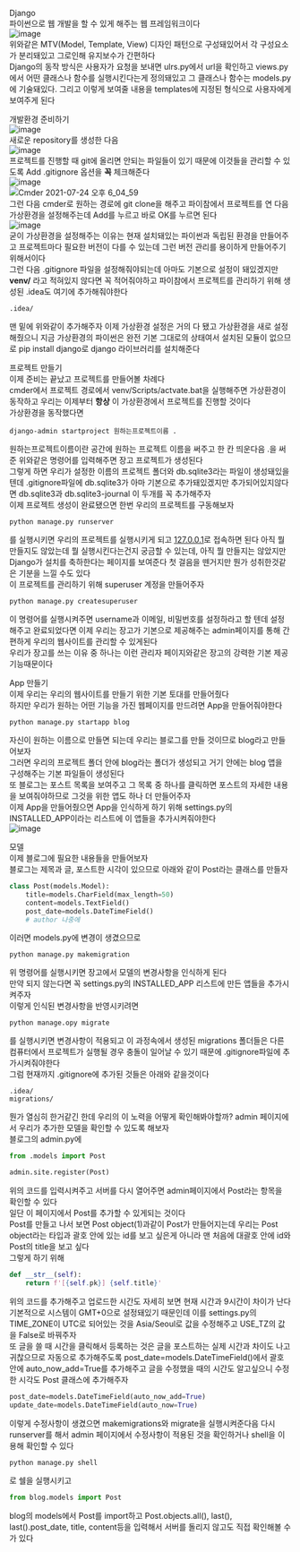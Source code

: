 Django  
파이썬으로 웹 개발을 할 수 있게 해주는 웹 프레임워크이다  
![image](https://user-images.githubusercontent.com/86886486/126862343-0bf0f8b4-8532-44b3-a5f6-f594114e98d6.png)  
위와같은 MTV(Model, Template, View) 디자인 패턴으로 구성돼있어서 각 구성요소가 분리돼있고 그로인해 유지보수가 간편하다  
Django의 동작 방식은 사용자가 요청을 보내면 ulrs.py에서 url을 확인하고 views.py에서 어떤 클래스나 함수를 실행시킨다는게 정의돼있고 그 클래스나 함수는 models.py에 기술돼있다. 그리고 이렇게 보여줄 내용을 templates에 지정된 형식으로 사용자에게 보여주게 된다  

개발환경 준비하기  
![image](https://user-images.githubusercontent.com/86886486/126862961-042e8953-89df-451a-9eef-c061d34f4b93.png)  
새로운 repository를 생성한 다음  
![image](https://user-images.githubusercontent.com/86886486/126863041-62bdf835-2cd8-4355-915c-9ec6109b1e82.png)  
프로젝트를 진행할 때 git에 올리면 안되는 파일들이 있기 때문에 이것들을 관리할 수 있도록 Add .gitignore 옵션을 __꼭__ 체크해준다  
![image](https://user-images.githubusercontent.com/86886486/126863288-4db55b8c-254d-4dfb-8375-79adf5d3163f.png)  
![Cmder 2021-07-24 오후 6_04_59](https://user-images.githubusercontent.com/86886486/126863701-dee8b36e-53f4-4046-9372-62c85e6e8af0.png)  
그런 다음 cmder로 원하는 경로에 git clone을 해주고 파이참에서 프로젝트를 연 다음 가상환경을 설정해주는데 Add를 누르고 바로 OK를 누르면 된다  
![image](https://user-images.githubusercontent.com/86886486/126864005-00e29809-10f9-4192-948a-204ec12dae5e.png)  
굳이 가상환경을 설정해주는 이유는 현재 설치돼있는 파이썬과 독립된 환경을 만들어주고 프로젝트마다 필요한 버전이 다를 수 있는데 그런 버전 관리를 용이하게 만들어주기 위해서이다  
그런 다음 .gitignore 파일을 설정해줘야되는데 아마도 기본으로 설정이 돼있겠지만 __venv/__ 라고 적혀있지 않다면 꼭 적어줘야하고 파이참에서 프로젝트를 관리하기 위해 생성된 .idea도 여기에 추가해줘야한다  

    .idea/  
맨 밑에 위와같이 추가해주자
이제 가상환경 설정은 거의 다 됐고 가상환경을 새로 설정해줬으니 지금 가상환경의 파이썬은 완전 기본 그대로의 상태여서 설치된 모듈이 없으므로 pip install django로 django 라이브러리를 설치해준다  

프로젝트 만들기  
이제 준비는 끝났고 프로젝트를 만들어볼 차례다  
cmder에서 프로젝트 경로에서 venv/Scripts/actvate.bat을 실행해주면 가상환경이 동작하고 우리는 이제부터 __항상__ 이 가상환경에서 프로젝트를 진행할 것이다  
가상환경을 동작했다면
    
    django-admin startproject 원하는프로젝트이름 .  

원하는프로젝트이름이란 공간에 원하는 프로젝트 이름을 써주고 한 칸 띄운다음 .을 써준 위와같은 명령어를 입력해주면 장고 프로젝트가 생성된다  
그렇게 하면 우리가 설정한 이름의 프로젝트 폴더와 db.sqlite3라는 파일이 생성돼있을텐데 .gitignore파일에 db.sqlite3가 아마 기본으로 추가돼있겠지만 추가되어있지않다면 db.sqlite3과 db.sqlite3-journal 이 두개를 꼭 추가해주자  
이제 프로젝트 생성이 완료됐으면 한번 우리의 프로젝트를 구동해보자  

    python manage.py runserver
    
를 실행시키면 우리의 프로젝트를 실행시키게 되고 [127.0.0.1](127.0.0.1)로 접속하면 된다
아직 뭘 만들지도 않았는데 뭘 실행시킨다는건지 궁금할 수 있는데, 아직 뭘 만들지는 않았지만 Django가 설치를 축하한다는 페이지를 보여준다 첫 걸음을 뗀거지만 뭔가 성취한것같은 기분을 느낄 수도 있다    
이 프로젝트를 관리하기 위해 superuser 계정을 만들어주자  
    
    python manage.py createsuperuser
    
이 명령어를 실행시켜주면 username과 이메일, 비밀번호를 설정하라고 할 텐데 설정해주고 완료되었다면 이제 우리는 장고가 기본으로 제공해주는 admin페이지를 통해 간편하게 우리의 웹사이트를 관리할 수 있게된다  
우리가 장고를 쓰는 이유 중 하나는 이런 관리자 페이지와같은 장고의 강력한 기본 제공 기능때문이다  

App 만들기  
이제 우리는 우리의 웹사이트를 만들기 위한 기본 토대를 만들어줬다  
하지만 우리가 원하는 어떤 기능을 가진 웹페이지를 만드려면 App을 만들어줘야한다  

    python manage.py startapp blog
    
자신이 원하는 이름으로 만들면 되는데 우리는 블로그를 만들 것이므로 blog라고 만들어보자  
그러면 우리의 프로젝트 폴더 안에 blog라는 폴더가 생성되고 거기 안에는 blog 앱을 구성해주는 기본 파일들이 생성된다  
또 블로그는 포스트 목록을 보여주고 그 목록 중 하나를 클릭하면 포스트의 자세한 내용을 보여줘야하므로 그것을 위한 앱도 하나 더 만들어주자  
이제 App을 만들어줬으면 App을 인식하게 하기 위해 settings.py의 INSTALLED_APP이라는 리스트에 이 앱들을 추가시켜줘야한다  
![image](https://user-images.githubusercontent.com/86886486/126868080-ce78d023-780e-4470-96f1-621343e15d78.png)  

모델  
이제 블로그에 필요한 내용들을 만들어보자  
블로그는 제목과 글, 포스트한 시각이 있으므로 아래와 같이 Post라는 클래스를 만들자  

~~~python    
class Post(models.Model):
    title=models.CharField(max_length=50)
    content=models.TextField()
    post_date=models.DateTimeField()
    # author 나중에
~~~
        
이러면 models.py에 변경이 생겼으므로
  
    python manage.py makemigration
    
위 명령어를 실행시키면 장고에서 모델의 변경사항을 인식하게 된다  
만약 되지 않는다면 꼭 settings.py의 INSTALLED_APP 리스트에 만든 앱들을 추가시켜주자  
이렇게 인식된 변경사항을 반영시키려면  

    python manage.opy migrate
    
를 실행시키면 변경사항이 적용되고 이 과정속에서 생성된 migrations 폴더들은 다른 컴퓨터에서 프로젝트가 실행될 경우 충돌이 일어날 수 있기 때문에 .gitignore파일에 추가시켜줘야한다  
그럼 현재까지 .gitignore에 추가된 것들은 아래와 같을것이다  

    .idea/
    migrations/
    
뭔가 열심히 한거같긴 한데 우리의 이 노력을 어떻게 확인해봐야할까?
admin 페이지에서 우리가 추가한 모델을 확인할 수 있도록 해보자  
블로그의 admin.py에 
~~~python
from .models import Post

admin.site.register(Post)
~~~
위의 코드를 입력시켜주고 서버를 다시 열어주면 admin페이지에서 Post라는 항목을 확인할 수 있다  
일단 이 페이지에서 Post를 추가할 수 있게되는 것이다  
Post를 만들고 나서 보면 Post object(1)과같이 Post가 만들어지는데 우리는 Post object라는 타입과 괄호 안에 있는 id를 보고 싶은게 아니라 맨 처음에 대괄호 안에 id와 Post의 title을 보고 싶다  
그렇게 하기 위해  
~~~python
def __str__(self):
    return f'[{self.pk}] {self.title}'
~~~
        
위의 코드를 추가해주고 업로드한 시간도 자세히 보면 현재 시간과 9시간이 차이가 난다  
기본적으로 시스템이 GMT+0으로 설정돼있기 때문인데 이를 settings.py의 TIME_ZONE이 UTC로 되어있는 것을 Asia/Seoul로 값을 수정해주고 USE_TZ의 값을 False로 바꿔주자  
또 글을 쓸 때 시간을 클릭해서 등록하는 것은 글을 포스트하는 실제 시간과 차이도 나고 귀찮으므로 자동으로 추가해주도록 post_date=models.DateTimeField()에서 괄호 안에 auto_now_add=True를 추가해주고 글을 수정했을 때의 시간도 알고싶으니 수정한 시각도 Post 클래스에 추가해주자
~~~python
post_date=models.DateTimeField(auto_now_add=True)
update_date=models.DateTimeField(auto_now=True)
~~~
이렇게 수정사항이 생겼으면 makemigrations와 migrate을 실행시켜준다음 다시 runserver를 해서 admin 페이지에서 수정사항이 적용된 것을 확인하거나 shell을 이용해 확인할 수 있다 

    python manage.py shell
로 쉘을 실행시키고
~~~python
from blog.models import Post
~~~
blog의 models에서 Post를 import하고 Post.objects.all(), last(), last().post_date, title, content등을 입력해서 서버를 돌리지 않고도 직접 확인해볼 수가 있다

